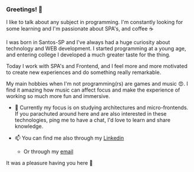 ### Greetings! 🖖


I like to talk about any subject in programming. I'm constantly looking for some learning and I'm passionate about SPA's, and coffee ☕

I was born in Santos-SP and I've always had a huge curiosity about technology and WEB development. I started programming at a young age, and entering college I developed a much greater taste for the thing.

Today I work with SPA's and Frontend, and I feel more and more motivated to create new experiences and do something really remarkable.

My main hobbies when I'm not programming(rs) are games and music 😍. I find it amazing how music can affect focus and make the experience of working so much more fun and immersive.

- 📖 Currently my focus is on studying architectures and micro-frontends. If you parachuted around here and are also interested in these technologies, ping me to have a chat, I'd love to learn and share knowledge.

- 📫 You can find me also through my [Linkedin](https://www.linkedin.com/in/leonardoabreurodrigues/)

  - Or through my [email](mailto:contato@leonardorodrigues.me)
  

It was a pleasure having you here 👋
